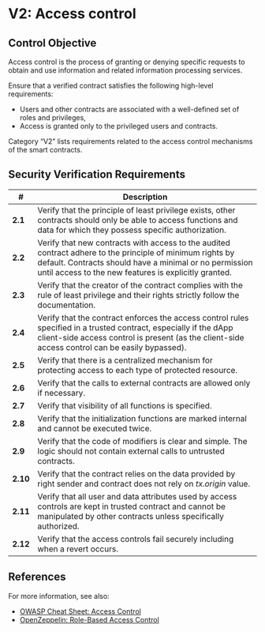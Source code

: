 # V2: Access control

## Control Objective

Access control is the process of granting or denying specific requests to obtain and use information and related information processing services.

Ensure that a verified contract satisfies the following high-level requirements:
* Users and other contracts are associated with a well-defined set of roles and privileges,
* Access is granted only to the privileged users and contracts.

Category “V2” lists requirements related to the access control mechanisms of the smart contracts.

## Security Verification Requirements

| # | Description |
| --- | --- |
| **2.1** | Verify that the principle of least privilege exists, other contracts should only be able to access functions and data for which they possess specific authorization. | 
| **2.2** | Verify that new contracts with access to the audited contract adhere to the principle of minimum rights by default. Contracts should have a minimal or no permission until access to the new features is explicitly granted. | 
| **2.3** | Verify that the creator of the contract complies with the rule of least privilege and their rights strictly follow the documentation. |
| **2.4** | Verify that the contract enforces the access control rules specified in a trusted contract, especially if the dApp client-side access control is present (as the client-side access control can be easily bypassed). | 
| **2.5** | Verify that there is a centralized mechanism for protecting access to each type of protected resource. | 
| **2.6** | Verify that the calls to external contracts are allowed only if necessary. | 
| **2.7** | Verify that visibility of all functions is specified. | 
| **2.8** | Verify that the initialization functions are marked internal and cannot be executed twice. | 
| **2.9** | Verify that the code of modifiers is clear and simple. The logic should not contain external calls to untrusted contracts. | 
| **2.10** | Verify that the contract relies on the data provided by right sender and contract does not rely on _tx.origin_ value. | 
| **2.11** | Verify that all user and data attributes used by access controls are kept in trusted contract and cannot be manipulated by other contracts unless specifically authorized. | 
| **2.12** | Verify that the access controls fail securely including when a revert occurs. | 

## References

For more information, see also:

* [OWASP Cheat Sheet: Access Control](https://github.com/OWASP/CheatSheetSeries/blob/master/cheatsheets/Access_Control_Cheat_Sheet.md)
* [OpenZeppelin: Role-Based Access Control](https://github.com/OpenZeppelin/openzeppelin-solidity/blob/852e11c2dbb19a4000decacf1840f5e4c29c5543/docs/access-control.md#role-based-access-control)
